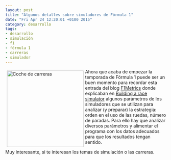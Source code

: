 ```yaml
---
layout: post
title: "Algunos detalles sobre simuladores de Fórmula 1"
date: "Fri Apr 24 12:20:01 +0100 2015"
category: desarrollo
tags: 
- desarrollo 
- simulación 
- f1 
- fórmula 1 
- carreras 
- simulador 
---
```





<a href="https://www.flickr.com/photos/fernand0/11389124616/in/set-72157648689436430" title="Carrera"><img src="https://farm8.staticflickr.com/7358/11389124616_31a92e6e4d_m.jpg" width="240"  alt="Coche de carreras" style="float:left; margin:5px"></a>

Ahora que acaba de empezar la temporada de Fórmula 1 puede ser un buen momento para recordar esta entrada del blog [F1Metrics](https://f1metrics.wordpress.com/) donde explicaban en [Building a race simulator](https://f1metrics.wordpress.com/2014/10/03/building-a-race-simulator/) algunos parámetros de los simuladores que se utilizan para analizar (y preparar) la estrategia: orden en el uso de las ruedas, número de paradas. Para ello hay que analizar diversos parámetros y alimentar el programa con los datos adecuados para que los resultados tengan sentido.

Muy interesante, si te interesan los temas de simulación o las carreras.
